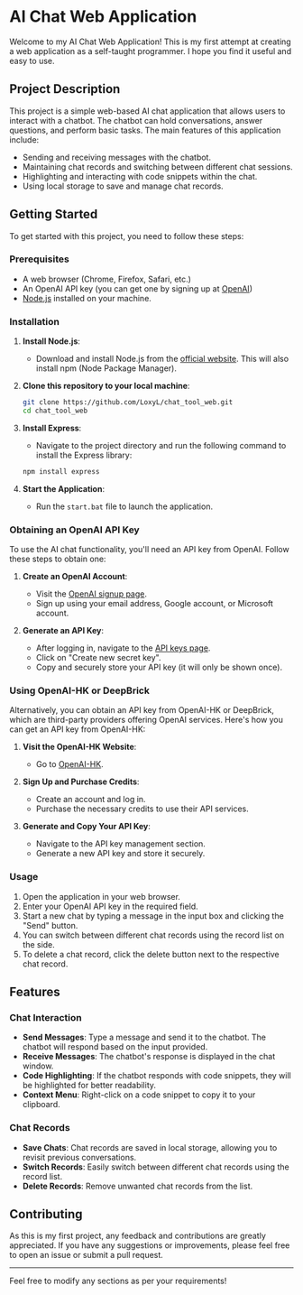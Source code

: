 # AI Chat Web Application

Welcome to my AI Chat Web Application! This is my first attempt at creating a web application as a self-taught programmer. I hope you find it useful and easy to use.

## Project Description

This project is a simple web-based AI chat application that allows users to interact with a chatbot. The chatbot can hold conversations, answer questions, and perform basic tasks. The main features of this application include:

- Sending and receiving messages with the chatbot.
- Maintaining chat records and switching between different chat sessions.
- Highlighting and interacting with code snippets within the chat.
- Using local storage to save and manage chat records.

## Getting Started

To get started with this project, you need to follow these steps:

### Prerequisites

- A web browser (Chrome, Firefox, Safari, etc.)
- An OpenAI API key (you can get one by signing up at [OpenAI](https://openai.com/))
- [Node.js](https://nodejs.org/) installed on your machine.

### Installation

1. **Install Node.js**:
   - Download and install Node.js from the [official website](https://nodejs.org/). This will also install npm (Node Package Manager).

2. **Clone this repository to your local machine**:

    ```sh
    git clone https://github.com/LoxyL/chat_tool_web.git
    cd chat_tool_web
    ```

3. **Install Express**:
   - Navigate to the project directory and run the following command to install the Express library:

    ```sh
    npm install express
    ```

4. **Start the Application**:
   - Run the `start.bat` file to launch the application.

### Obtaining an OpenAI API Key

To use the AI chat functionality, you'll need an API key from OpenAI. Follow these steps to obtain one:

1. **Create an OpenAI Account**:
    - Visit the [OpenAI signup page](https://platform.openai.com/signup).
    - Sign up using your email address, Google account, or Microsoft account.

2. **Generate an API Key**:
    - After logging in, navigate to the [API keys page](https://platform.openai.com/account/api-keys).
    - Click on "Create new secret key".
    - Copy and securely store your API key (it will only be shown once).

### Using OpenAI-HK or DeepBrick

Alternatively, you can obtain an API key from OpenAI-HK or DeepBrick, which are third-party providers offering OpenAI services. Here's how you can get an API key from OpenAI-HK:

1. **Visit the OpenAI-HK Website**:
    - Go to [OpenAI-HK](https://www.openai-hk.com).

2. **Sign Up and Purchase Credits**:
    - Create an account and log in.
    - Purchase the necessary credits to use their API services.

3. **Generate and Copy Your API Key**:
    - Navigate to the API key management section.
    - Generate a new API key and store it securely.

### Usage

1. Open the application in your web browser.
2. Enter your OpenAI API key in the required field.
3. Start a new chat by typing a message in the input box and clicking the "Send" button.
4. You can switch between different chat records using the record list on the side.
5. To delete a chat record, click the delete button next to the respective chat record.

## Features

### Chat Interaction

- **Send Messages**: Type a message and send it to the chatbot. The chatbot will respond based on the input provided.
- **Receive Messages**: The chatbot's response is displayed in the chat window.
- **Code Highlighting**: If the chatbot responds with code snippets, they will be highlighted for better readability.
- **Context Menu**: Right-click on a code snippet to copy it to your clipboard.

### Chat Records

- **Save Chats**: Chat records are saved in local storage, allowing you to revisit previous conversations.
- **Switch Records**: Easily switch between different chat records using the record list.
- **Delete Records**: Remove unwanted chat records from the list.

## Contributing

As this is my first project, any feedback and contributions are greatly appreciated. If you have any suggestions or improvements, please feel free to open an issue or submit a pull request.

---

Feel free to modify any sections as per your requirements!
